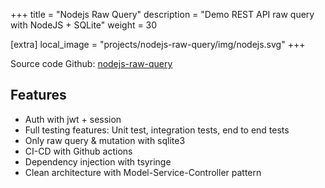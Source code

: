 +++
title = "Nodejs Raw Query"
description = "Demo REST API raw query with NodeJS + SQLite"
weight = 30

[extra]
local_image = "projects/nodejs-raw-query/img/nodejs.svg"
+++

Source code Github: [nodejs-raw-query](https://github.com/tduyng/nodejs-raw-query)

## Features
- Auth with jwt + session
- Full testing features: Unit test, integration tests, end to end tests
- Only raw query & mutation with sqlite3
- CI-CD with Github actions
- Dependency injection with tsyringe
- Clean architecture with Model-Service-Controller pattern
